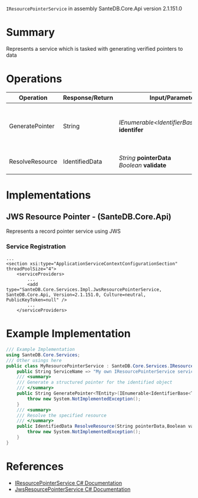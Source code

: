 `IResourcePointerService` in assembly SanteDB.Core.Api version 2.1.151.0

# Summary
Represents a service which is tasked with generating verified pointers to data

# Operations

|Operation|Response/Return|Input/Parameter|Description|
|-|-|-|-|
|GeneratePointer|String|*IEnumerable&lt;IdentifierBase&lt;TEntity>>* **identifer**|Generate a structured pointer for the identified object|
|ResolveResource|IdentifiedData|*String* **pointerData**<br/>*Boolean* **validate**|Resolve the specified resource|

# Implementations


## JWS Resource Pointer - (SanteDB.Core.Api)
Represents a record pointer service using JWS

### Service Registration
```markup
...
<section xsi:type="ApplicationServiceContextConfigurationSection" threadPoolSize="4">
	<serviceProviders>
		...
		<add type="SanteDB.Core.Services.Impl.JwsResourcePointerService, SanteDB.Core.Api, Version=2.1.151.0, Culture=neutral, PublicKeyToken=null" />
		...
	</serviceProviders>
```
# Example Implementation
```csharp
/// Example Implementation
using SanteDB.Core.Services;
/// Other usings here
public class MyResourcePointerService : SanteDB.Core.Services.IResourcePointerService { 
	public String ServiceName => "My own IResourcePointerService service";
	/// <summary>
	/// Generate a structured pointer for the identified object
	/// </summary>
	public String GeneratePointer<TEntity>(IEnumerable<IdentifierBase<TEntity>> identifer){
		throw new System.NotImplementedException();
	}
	/// <summary>
	/// Resolve the specified resource
	/// </summary>
	public IdentifiedData ResolveResource(String pointerData,Boolean validate){
		throw new System.NotImplementedException();
	}
}
```

# References

* [IResourcePointerService C# Documentation](http://santesuite.org/assets/doc/net/html/T_SanteDB_Core_Services_IResourcePointerService.htm)
* [JwsResourcePointerService C# Documentation](http://santesuite.org/assets/doc/net/html/T_SanteDB_Core_Services_Impl_JwsResourcePointerService.htm)
